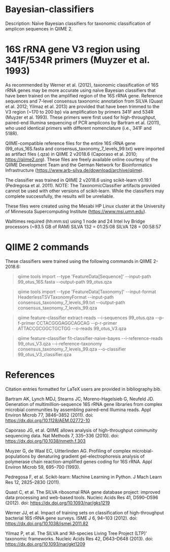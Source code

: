 # Bayesian-classifiers
Description: Naïve Bayesian classifiers for taxonomic classification of amplicon sequences in QIIME 2.

# 16S rRNA gene V3 region using 341F/534R primers (Muyzer et al. 1993)
As recommended by Werner et al. (2012), taxonomic classification of 16S rRNA genes may be more accurate using naïve Bayesian classifiers that have been trained on the amplified region of the 16S rRNA gene. Reference sequences and 7-level consensus taxonomic annotation from SILVA (Quast et al. 2012; Yilmaz et al. 2013) are provided that have been trimmed to the V3 region (~170 to 200 bp) via amplification by primers 341F and 534R (Muyzer et al. 1993). These primers were first used for high-throughput, paired-end Illumina sequencing of PCR amplicons by Bartram et al. (2011), who used identical primers with different nomenclature (i.e., 341F and 518R).

QIIME-compatible reference files for the entire 16S rRNA gene (99_otus_16S.fasta and consensus_taxonomy_7_levels_99.txt) were imported as artifact files (.qza) in QIIME 2 v2018.6 (Caporaso et al. 2010; https://qiime2.org). These files are freely available online courtesy of the QIIME Development Team and the German Network for Bioinformatics Infrastructure (https://www.arb-silva.de/download/archive/qiime).

The classifier was trained in QIIME 2 v2018.6 using scikit-learn v0.19.1 (Pedregosa et al. 2011). NOTE: The TaxonomicClassifier artifacts provided cannot be used with other versions of scikit-learn. While the classifiers may complete successfully, the results will be unreliable.

These files were created using the Mesabi HP Linux cluster at the University of Minnesota Supercomputing Institute (https://www.msi.umn.edu).

Walltimes required (hh:mm:ss) using 1 node and 24 Intel Ivy Bridge processors (~93.5 GB of RAM)
SILVA 132 = 01:25:08
SILVA 128 = 00:58:57

# QIIME 2 commands
These classifiers were trained using the following commands in QIIME 2-2018.6:

> qiime tools import --type 'FeatureData[Sequence]' --input-path 99_otus_16S.fasta --output-path 99_otus.qza

> qiime tools import --type 'FeatureData[Taxonomy]' --input-format HeaderlessTSVTaxonomyFormat --input-path consensus_taxonomy_7_levels_99.txt --output-path consensus_taxonomy_7_levels_99.qza

> qiime feature-classifier extract-reads --i-sequences 99_otus.qza --p-f-primer CCTACGGGAGGCAGCAG --p-r-primer ATTACCGCGGCTGCTGG --o-reads 99_otus_V3.qza

> qiime feature-classifier fit-classifier-naive-bayes --i-reference-reads 99_otus_V3.qza --i-reference-taxonomy consensus_taxonomy_7_levels_99.qza --o-classifier 99_otus_V3_classifier.qza

# References
Citation entries formatted for LaTeX users are provided in bibliography.bib.

Bartram AK, Lynch MDJ, Stearns JC, Moreno-Hagelsieb G, Neufeld JD. Generation of multimillion-sequence 16S rRNA gene libraries from complex microbial communities by assembling paired-end Illumina reads. Appl Environ Microb 77, 3846–3852 (2011). doi: https://dx.doi.org/10.1128/AEM.02772-10

Caporaso JG, et al. QIIME allows analysis of high-throughput community sequencing data. Nat Methods 7, 335–336 (2010). doi: https://dx.doi.org/10.1038/nmeth.f.303

Muyzer G, de Waal EC, Uitterlinden AG. Profiling of complex microbial-populations by denaturing gradient gel-electrophoresis analysis of polymerase chain reaction-amplified genes coding for 16S rRNA. Appl Environ Microb 59, 695–700 (1993).

Pedregosa F, et al. Scikit-learn: Machine Learning in Python. J Mach Learn Res 12, 2825–2830 (2011).

Quast C, et al. The SILVA ribosomal RNA gene database project: improved data processing and web-based tools. Nucleic Acids Res 41, D590–D596 (2012). doi: https://dx.doi.org/10.1093/nar/gks1219

Werner JJ, et al. Impact of training sets on classification of high-throughput bacterial 16S rRNA gene surveys. ISME J 6, 94–103 (2012). doi: https://dx.doi.org/10.1038/ismej.2011.82

Yilmaz P, et al. The SILVA and ‘All-species Living Tree Project (LTP)’ taxonomic frameworks. Nucleic Acids Res 42, D643–D648 (2013). doi: https://dx.doi.org/10.1093/nar/gkt1209
